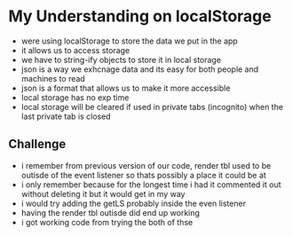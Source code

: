 # My Understanding on localStorage
- were using localStorage to store the data we put in the app
- it allows us to access storage 
- we have to string-ify objects to store it in local storage
- json is a way we exhcnage data and its easy for both people and machines to read
- json is a format that allows us to make it more accessible
- local storage has no exp time 
- local storage will be cleared if used in private tabs (incognito) when the last private tab is closed

## Challenge
- i remember from previous version of our code, render tbl used to be outisde of the event listener so thats possibly a place it could be at
- i only remember because for the longest time i had it commented it out without deleting it but it would get in my way 
- i would try adding the getLS probably inside the even listener
- having the render tbl outisde did end up working
- i got working code from trying the both of thse